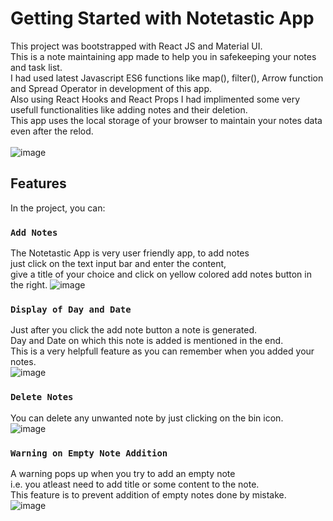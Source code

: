 # Getting Started with Notetastic App

This project was bootstrapped with React JS and Material UI.\
This is a note maintaining app made to help you in safekeeping your notes and task list.\
I had used latest Javascript ES6 functions like map(), filter(), Arrow function and Spread Operator in development of this app.\
Also using React Hooks and React Props I had implimented some very usefull functionalities like adding notes and their deletion.\
This app uses the local storage of your browser to maintain your notes data even after the relod.\
\
![image](https://user-images.githubusercontent.com/77360912/213558117-ac43cfef-88f4-48e2-931d-686bf58b70e9.png)


## Features

In the project, you can:

### `Add Notes`

The Notetastic App is very user friendly app, to add notes \
just click on the text input bar and enter the content,\
give a title of your choice and click on yellow colored add notes button in the right. 
![image](https://user-images.githubusercontent.com/77360912/213559325-ed190fc6-45d3-43b0-a367-d68b7ba6fd88.png)

### `Display of Day and Date`
Just after you click the add note button a note is generated.\
Day and Date on which this note is added is mentioned in the end.\
This is a very helpfull feature as you can remember when you added your notes. \
![image](https://user-images.githubusercontent.com/77360912/213565789-a5ef7faf-0021-44ec-b440-146d0c5ad2e7.png)


### `Delete Notes`

You can delete any unwanted note by just clicking on the bin icon.\
![image](https://user-images.githubusercontent.com/77360912/213559420-970307fa-60b2-4f6b-9a0c-c19764df008d.png)


### `Warning on Empty Note Addition`

A warning pops up when you try to add an empty note \
i.e. you atleast need to add title or some content to the note.\
This feature is to prevent addition of empty notes done by mistake.\
![image](https://user-images.githubusercontent.com/77360912/213564007-e89cf192-f0b9-49b4-9472-59ba39950df9.png)





